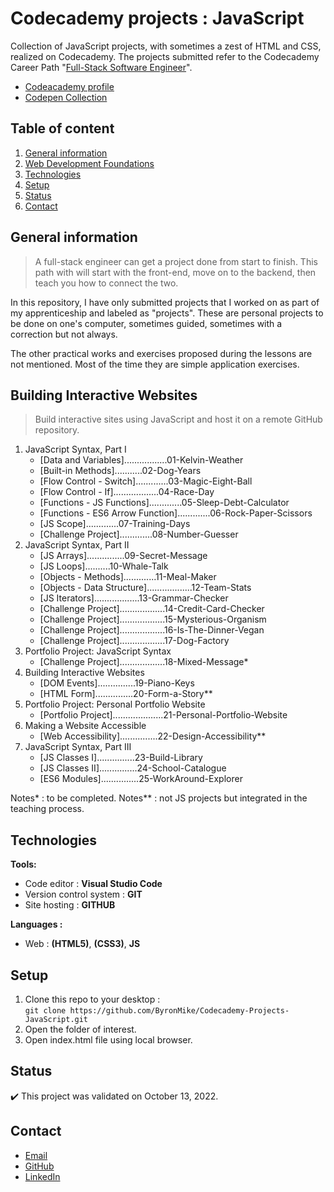 # Codecademy projects : JavaScript

Collection of JavaScript projects, with sometimes a zest of HTML and CSS, realized on Codecademy.
The projects submitted refer to the Codecademy Career Path "[Full-Stack Software Engineer](https://join.codecademy.com/learn/paths/full-stack-engineer-career-path/)".

- [Codeacademy profile](https://www.codecademy.com/profiles/ByronMike)
- [Codepen Collection](https://codepen.io/collection/xKEmWy)

## Table of content
1. [General information](#General-information)
2. [Web Development Foundations](#Web-Development-Foundations)
3. [Technologies](#Technologies)
4. [Setup](#Setup)
5. [Status](#Status)
6. [Contact](#Contact)

## General information

> A full-stack engineer can get a project done from start to finish. This path with will start with the front-end, move on to the backend, then teach you how to connect the two.
  
In this repository, I have only submitted projects that I worked on as part of my apprenticeship and labeled as "projects". These are personal projects to be done on one's computer, sometimes guided, sometimes with a correction but not always.

The other practical works and exercises proposed during the lessons are not mentioned. Most of the time they are simple application exercises.

## Building Interactive Websites 

> Build interactive sites using JavaScript and host it on a remote GitHub repository.

1. JavaScript Syntax, Part I
	- [Data and Variables].................01-Kelvin-Weather
	- [Built-in Methods]...........02-Dog-Years
	- [Flow Control - Switch].............03-Magic-Eight-Ball
    - [Flow Control - If]..................04-Race-Day
    - [Functions - JS Functions].............05-Sleep-Debt-Calculator
	- [Functions - ES6 Arrow Function].............06-Rock-Paper-Scissors
	- [JS Scope].............07-Training-Days
	- [Challenge Project].............08-Number-Guesser
2. JavaScript Syntax, Part II
	- [JS Arrays]...............09-Secret-Message
	- [JS Loops]..........10-Whale-Talk
	- [Objects - Methods].............11-Meal-Maker
    - [Objects - Data Structure]..................12-Team-Stats
	- [JS Iterators]..................13-Grammar-Checker
	- [Challenge Project]..................14-Credit-Card-Checker
	- [Challenge Project]..................15-Mysterious-Organism
	- [Challenge Project]..................16-Is-The-Dinner-Vegan
	- [Challenge Project]..................17-Dog-Factory
3. Portfolio Project: JavaScript Syntax
	- [Challenge Project]..................18-Mixed-Message*
4. Building Interactive Websites
	- [DOM Events]...............19-Piano-Keys
	- [HTML Form]...............20-Form-a-Story**
5. Portfolio Project: Personal Portfolio Website
	- [Portfolio Project]....................21-Personal-Portfolio-Website	
6. Making a Website Accessible
	- [Web Accessibility]...............22-Design-Accessibility**
7. JavaScript Syntax, Part III
	- [JS Classes I]...............23-Build-Library
	- [JS Classes II]...............24-School-Catalogue
	- [ES6 Modules]...............25-WorkAround-Explorer

Notes* : to be completed.
Notes** : not JS projects but integrated in the teaching process.

## Technologies
**Tools:**
 * Code editor : **Visual Studio Code**
 * Version control system : **GIT**
 * Site hosting : **GITHUB**
  
**Languages :**
 * Web : **(HTML5)**, **(CSS3)**, **JS**

## Setup
1. Clone this repo to your desktop :\
`git clone https://github.com/ByronMike/Codecademy-Projects-JavaScript.git`
2. Open the folder of interest.
3. Open index.html file using local browser.

## Status
:heavy_check_mark: This project was validated on October 13, 2022.

## Contact
* [Email](mailto:auger.michaell@gmail.com)
* [GitHub](https://github.com/ByronMike)
* [LinkedIn](https://www.linkedin.com/in/auger-michael/)
